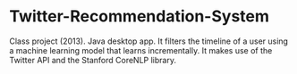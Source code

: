 # Twitter-Recommendation-System
Class project (2013). Java desktop app. It filters the timeline of a user using a machine learning model that learns incrementally. It makes use of the Twitter API and the Stanford CoreNLP library.
